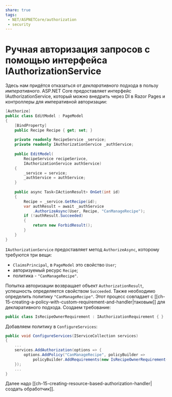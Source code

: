 ```yaml
---
share: true
tags:
 - NET/ASPNETCore/authorization
 - security
---
```

# Ручная авторизация запросов с помощью интерфейса IAuthorizationService
Здесь нам придётся отказаться от *декларативного* подхода в пользу *императивного*.
ASP.NET Core предоставляет интерфейс IAuthorizationService, который можно внедрить через DI в Razor Pages и контроллеры для императивной авторизации:
```csharp
[Authorize]
public class EditModel : PageModel
{
	[BindProperty]
	public Recipe Recipe { get; set; }
	
	private readonly RecipeService _service;
	private readonly IAuthorizationService _authService;
	
	public EditModel(
		RecipeService recipeSerivce,
		IAuthorizationService authService)
	{
		_service = service;
		_authService = authService;
	}
	
	public async Task<IActionResult> OnGet(int id)
	{
		Recipe = _service.GetRecipe(id);
		var authResult = await _authService
			.AuthorizeAsync(User, Recipe, "CanManageRecipe");
		if (!authResult.Succeeded)
		{
			return new ForbidResult();
		}
	}
}
```
`IAuthorizationService` предоставляет метод `AuthorizeAsync`, которому требуются три вещи:
- `ClaimsPrincipal`, в `PageModel` это свойство `User`;
- авторизуемый ресурс `Recipe`;
- политика - `"CanManageRecipe"`.

Попытка авторизации возвращает объект `AuthorizationResult`, успешность определяется свойством `Succeeded`.
Также необходимо определить политику `"CanManageRecipe"`. Этот процесс совпадает с [[ch-15-creating-a-policy-with-custom-requirement-and-handler|таковым]] для декларативного подхода.
Создаем требование:
```csharp
public class IsRecipeOwnerRequirement : IAuthorizationRequirement { }
```
Добавляем политику в `ConfigureServices`:
```csharp
public void ConfigureServices(IServiceCollection services)
{
	...
	services.AddAuthorization(options => {
		options.AddPolicy("CanManageRecipe", policyBuilder =>
			policyBuilder.AddRequirements(new IsRecipeOwnerRequirement()));
	});
	...
}
```
Далее надо [[ch-15-creating-resource-based-authorization-handler|создать обработчик]].